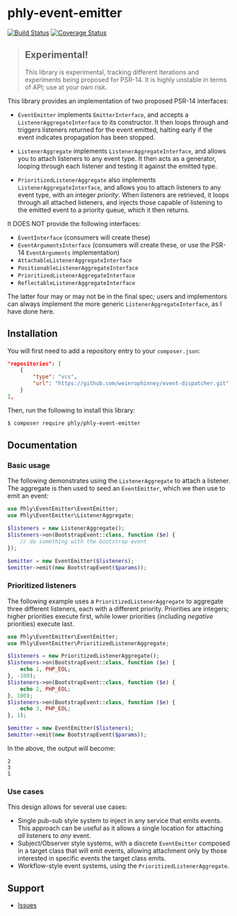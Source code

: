 # phly-event-emitter

[![Build Status](https://secure.travis-ci.org/phly/phly-event-emitter.svg?branch=master)](https://secure.travis-ci.org/phly/phly-event-emitter)
[![Coverage Status](https://coveralls.io/repos/github/phly/phly-event-emitter/badge.svg?branch=master)](https://coveralls.io/github/phly/phly-event-emitter?branch=master)

> ## Experimental!
>
> This library is experimental, tracking different iterations and experiments
> being proposed for PSR-14. It is highly unstable in terms of API; use at your
> own risk.

This library provides an implementation of two proposed PSR-14 interfaces:

- `EventEmitter` implements `EmitterInterface`, and accepts a
  `ListenerAggregateInterface` to its constructor. It then loops through
  and triggers listeners returned for the event emitted, halting early if the
  event indicates propagation has been stopped.

- `ListenerAggregate` implements `ListenerAggregateInterface`, and allows you to
  attach listeners to any event type. It then acts as a generator, looping
  through each listener and testing it against the emitted type.

- `PrioritizedListenerAggregate` also implements `ListenerAggregateInterface`,
  and allows you to attach listeners to any event type, with an integer
  _priority_. When listeners are retrieved, it loops through all attached
  listeners, and injects those capable of listening to the emitted event to a
  priority queue, which it then returns.

It DOES NOT provide the following interfaces:

- `EventInterface` (consumers will create these)
- `EventArgumentsInterface` (consumers will create these, or use the PSR-14
  `EventArguments` implementation)
- `AttachableListenerAggregateInterface`
- `PositionableListenerAggregateInterface`
- `PrioritizedListenerAggregateInterface`
- `ReflectableListenerAggregateInterface`

The latter four may or may not be in the final spec; users and implementors can
always implement the more generic `ListenerAggregateInterface`, as I have done
here.

## Installation

You will first need to add a repository entry to your `composer.json`:

```json
"repositories": [
    {
        "type": "vcs",
        "url": "https://github.com/weierophinney/event-dispatcher.git"
    }
],
```

Then, run the following to install this library:

```bash
$ composer require phly/phly-event-emitter
```

## Documentation

### Basic usage

The following demonstrates using the `ListenerAggregate` to attach a listener.
The aggregate is then used to seed an `EventEmitter`, which we then use to emit
an event:

```php
use Phly\EventEmitter\EventEmitter;
use Phly\EventEmitter\ListenerAggregate;

$listeners = new ListenerAggregate();
$listeners->on(BootstrapEvent::class, function ($e) {
    // do something with the bootstrap event
});

$emitter = new EventEmitter($listeners);
$emitter->emit(new BootstrapEvent($params));
```

### Prioritized listeners

The following example uses a `PrioritizedListenerAggregate` to aggregate three
different listeners, each with a different priority. Priorities are integers;
higher priorities execute first, while lower priorities (including _negative_
priorities) execute last.

```php
use Phly\EventEmitter\EventEmitter;
use Phly\EventEmitter\PrioritizedListenerAggregate;

$listeners = new PrioritizedListenerAggregate();
$listeners->on(BootstrapEvent::class, function ($e) {
    echo 1, PHP_EOL;
}, -100);
$listeners->on(BootstrapEvent::class, function ($e) {
    echo 2, PHP_EOL;
}, 100);
$listeners->on(BootstrapEvent::class, function ($e) {
    echo 3, PHP_EOL;
}, 1);

$emitter = new EventEmitter($listeners);
$emitter->emit(new BootstrapEvent($params));
```

In the above, the output will become:

```text
2
3
1
```

### Use cases

This design allows for several use cases:

- Single pub-sub style system to inject in any service that emits events. This
  approach can be useful as it allows a single location for attaching _all_
  listeners to _any_ event.
- Subject/Observer style systems, with a discrete `EventEmitter` composed in a
  target class that will emit events, allowing attachment only by those
  interested in specific events the target class emits.
- Workflow-style event systems, using the `PrioritizedListenerAggregate`.

## Support

* [Issues](https://github.com/zendframework/phly-event-emitter/issues/)
